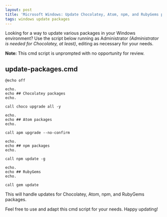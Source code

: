 ```yaml
---
layout: post
title: 'Microsoft Windows: Update Chocolatey, Atom, npm, and RubyGems packages cmd Script'
tags: windows update packages
---
```


Looking for a way to update various packages in your Windows environment? Use the script below running as Administrator *(Administrator is needed for Chocolatey, at least)*, editing as necessary for your needs.

**Note:** This cmd script is unprompted with no opportunity for review.

## update-packages.cmd

```
@echo off

echo.
echo ## Chocolatey packages
echo.

call choco upgrade all -y

echo.
echo ## Atom packages
echo.

call apm upgrade --no-confirm

echo.
echo ## npm packages
echo.

call npm update -g

echo.
echo ## RubyGems
echo.

call gem update
```

This will handle updates for Chocolatey, Atom, npm, and RubyGems packages.

Feel free to use and adapt this cmd script for your needs. Happy updating!
